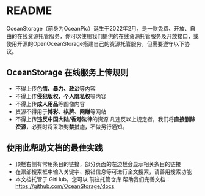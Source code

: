 # README
OceanStorage（前身为OceanPic）诞生于2022年2月，是一款免费、开放、自由的在线资源托管服务，你可以使用我们提供的在线资源托管服务及开放接口，或使用开源的OpenOceanStorage搭建自己的资源托管服务，但需要遵守以下协议。

## OceanStorage 在线服务上传规则
- 不得上传**色情、暴力、政治**等内容
- 不得上传**侵犯版权、个人隐私权**等内容
- 不得上传**成人用品**等图像内容
- 资源不得用于**博彩、棋牌、网赚**等网站
- 不得上传**违反中国大陆/香港法律**的资源
凡违反以上规定者，我们将**直接删除资源**，必要时将采取**封禁**措施，不做另行通知。

## 使用此帮助文档的最佳实践
- 顶栏右侧有常用条目的链接，部分页面的左边栏会显示相关条目的链接
- 在顶部搜索框中输入关键字、报错信息等可进行全文搜索，请善用搜索功能
- 本文档托管于 GitHub，您可以 前往托管仓库 帮助我们完善文档：https://github.com/OceanStorage/docs